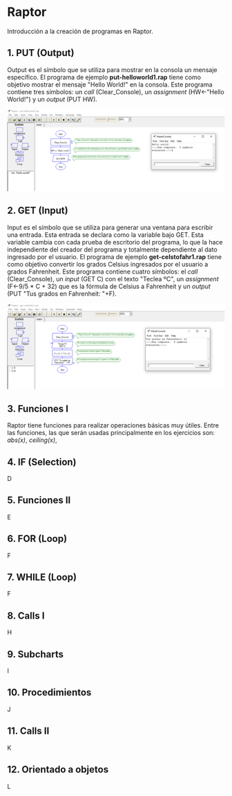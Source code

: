 # Raptor
Introducción a la creación de programas en Raptor.

## 1. PUT (Output)
Output es el símbolo que se utiliza para mostrar en la consola un mensaje específico. El programa de ejemplo **put-helloworld1.rap** tiene como objetivo mostrar el mensaje "Hello World!" en la consola. Este programa contiene tres símbolos: un _call_ (Clear_Console), un _assignment_ (HW←"Hello World!") y un _output_ (PUT HW).

![Figure 1-1](images/1-1.png?raw=true)

## 2. GET (Input)
Input es el símbolo que se utiliza para generar una ventana para escribir una entrada. Esta entrada se declara como la variable bajo GET. Esta variable cambia con cada prueba de escritorio del programa, lo que la hace independiente del creador del programa y totalmente dependiente al dato ingresado por el usuario. El programa de ejemplo **get-celstofahr1.rap** tiene como objetivo convertir los grados Celsius ingresados por el usuario a grados Fahrenheit. Este programa contiene cuatro símbolos: el _call_ (Clear_Console), un _input_ (GET C) con el texto "Teclea ºC", un _assignment_ (F←9/5 * C + 32) que es la fórmula de Celsius a Fahrenheit y un _output_ (PUT "Tus grados en  Fahrenheit: "+F).

![Figure 1-2](images/1-2.png?raw=true)

## 3. Funciones I
Raptor tiene funciones para realizar operaciones básicas muy útiles. Entre las funciones, las que serán usadas principalmente en los ejercicios son: _abs(x)_, _ceiling(x)_, 

## 4. IF (Selection)
D

## 5. Funciones II
E

## 6. FOR (Loop)
F

## 7. WHILE (Loop)
F

## 8. Calls I
H

## 9. Subcharts
I

## 10. Procedimientos
J

## 11. Calls II
K

## 12. Orientado a objetos
L
